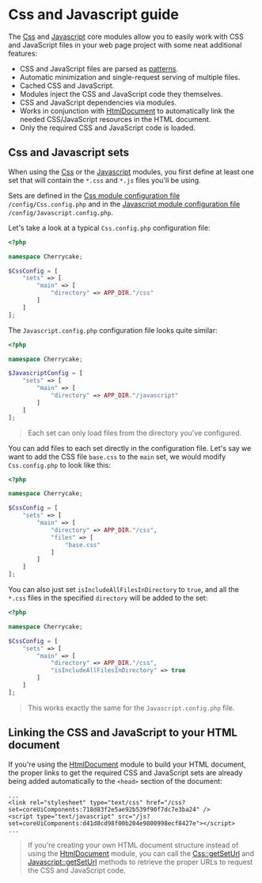 # Css and Javascript guide

The [Css](../../reference/core-modules/css/) and [Javascript](../../reference/core-modules/javascript/) core modules allow you to easily work with CSS and JavaScript files in your web page project with some neat additional features:

* CSS and JavaScript files are parsed as [patterns](../../architecture/patterns/).
* Automatic minimization and single-request serving of multiple files.
* Cached CSS and JavaScript.
* Modules inject the CSS and JavaScript code they themselves.
* CSS and JavaScript dependencies via modules.
* Works in conjunction with [HtmlDocument](../../reference/core-modules/htmldocument/) to automatically link the needed CSS/JavaScript resources in the HTML document.
* Only the required CSS and JavaScript code is loaded.

## Css and Javascript sets

When using the [Css](../../reference/core-modules/css/) or the [Javascript](../../reference/core-modules/javascript/) modules, you first define at least one set that will contain the `*.css` and `*.js` files you'll be using.

Sets are defined in the [Css module configuration file](../../reference/core-modules/css/#configuration) `/config/Css.config.php` and in the [Javascript module configuration file](../../reference/core-modules/javascript/#configuration) `/config/Javascript.config.php`.

Let's take a look at a typical `Css.config.php` configuration file:

```php
<?php

namespace Cherrycake;

$CssConfig = [
    "sets" => [
        "main" => [
            "directory" => APP_DIR."/css"
        ]
    ]
];
```

The `Javascript.config.php` configuration file looks quite similar:

```php
<?php

namespace Cherrycake;

$JavascriptConfig = [
    "sets" => [
        "main" => [
            "directory" => APP_DIR."/javascript"
        ]
    ]
];
```

> Each set can only load files from the directory you've configured.

You can add files to each set directly in the configuration file. Let's say we want to add the CSS file `base.css` to the `main` set, we would modify `Css.config.php` to look like this:

```php
<?php

namespace Cherrycake;

$CssConfig = [
    "sets" => [
        "main" => [
            "directory" => APP_DIR."/css",
            "files" => [
                "base.css"
            ]
        ]
    ]
];
```

You can also just set `isIncludeAllFilesInDirectory` to `true`, and all the `*.css` files in the specified `directory` will be added to the set:

```php
<?php

namespace Cherrycake;

$CssConfig = [
    "sets" => [
        "main" => [
            "directory" => APP_DIR."/css",
            "isIncludeAllFilesInDirectory" => true
        ]
    ]
];
```

> This works exactly the same for the `Javascript.config.php` file.

## Linking the CSS and JavaScript to your HTML document

If you're using the [HtmlDocument](../htmldocument-guide.md) module to build your HTML document, the proper links to get the required CSS and JavaScript sets are already being added automatically to the `<head>` section of the document:

```markup
...
<link rel="stylesheet" type="text/css" href="/css?set=coreUiComponents:718d83f2e5ae92b539f90f7dc7e3ba24" />
<script type="text/javascript" src="/js?set=coreUiComponents:d41d8cd98f00b204e9800998ecf8427e"></script>
...
```

> If you're creating your own HTML document structure instead of using the [HtmlDocument](../htmldocument-guide.md) module, you can call the [Css::getSetUrl](../../reference/core-modules/css/css-methods.md#getseturl) and [Javascript::getSetUrl](../../reference/core-modules/javascript/javascript-methods.md#getseturl) methods to retrieve the proper URLs to request the CSS and JavaScript code.

